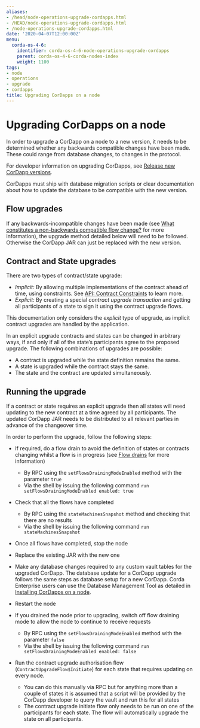 ```yaml
---
aliases:
- /head/node-operations-upgrade-cordapps.html
- /HEAD/node-operations-upgrade-cordapps.html
- /node-operations-upgrade-cordapps.html
date: '2020-04-07T12:00:00Z'
menu:
  corda-os-4-6:
    identifier: corda-os-4-6-node-operations-upgrade-cordapps
    parent: corda-os-4-6-corda-nodes-index
    weight: 1100
tags:
- node
- operations
- upgrade
- cordapps
title: Upgrading CorDapps on a node
---
```



# Upgrading CorDapps on a node

In order to upgrade a CorDapp on a node to a new version, it needs to be determined whether any backwards compatible
changes have been made. These could range from database changes, to changes in the protocol.

For developer information on upgrading CorDapps, see [Release new CorDapp versions](upgrading-cordapps.md).

CorDapps must ship with database migration scripts or clear documentation about how to update the database to be compatible with the new version.


## Flow upgrades

If any backwards-incompatible changes have been made (see [What constitutes a non-backwards compatible flow change?](upgrading-cordapps.html#how-do-i-upgrade-my-flows)
for more information), the upgrade method detailed below will need to be followed. Otherwise the CorDapp JAR can just
be replaced with the new version.


## Contract and State upgrades

There are two types of contract/state upgrade:


* *Implicit:* By allowing multiple implementations of the contract ahead of time, using constraints. See
[API: Contract Constraints](api-contract-constraints.md) to learn more.
* *Explicit:* By creating a special *contract upgrade transaction* and getting all participants of a state to sign it using the
contract upgrade flows.

This documentation only considers the *explicit* type of upgrade, as implicit contract upgrades are handled by the application.

In an explicit upgrade contracts and states can be changed in arbitrary ways, if and only if all of the state’s participants
agree to the proposed upgrade. The following combinations of upgrades are possible:


* A contract is upgraded while the state definition remains the same.
* A state is upgraded while the contract stays the same.
* The state and the contract are updated simultaneously.


## Running the upgrade

If a contract or state requires an explicit upgrade then all states will need updating to the new contract at a time agreed
by all participants. The updated CorDapp JAR needs to be distributed to all relevant parties in advance of the changeover
time.

In order to perform the upgrade, follow the following steps:


* If required, do a flow drain to avoid the definition of states or contracts changing whilst a flow is in progress (see [Flow drains](upgrading-cordapps.html#flow-drains) for more information)
    * By RPC using the `setFlowsDrainingModeEnabled` method with the parameter `true`
    * Via the shell by issuing the following command `run setFlowsDrainingModeEnabled enabled: true`


* Check that all the flows have completed
    * By RPC using the `stateMachinesSnapshot` method and checking that there are no results
    * Via the shell by issuing the following command `run stateMachinesSnapshot`


* Once all flows have completed, stop the node
* Replace the existing JAR with the new one
* Make any database changes required to any custom vault tables for the upgraded CorDapp. The database update for a
CorDapp upgrade follows the same steps as database setup for a new CorDapp. Corda Enterprise users can use the Database
Management Tool as detailed in [Installing CorDapps on a node](../../../../../en/platform/corda/4.6/enterprise/node/operating/node-operations-cordapp-deployment.md).
* Restart the node
* If you drained the node prior to upgrading, switch off flow draining mode to allow the node to continue to receive requests
    * By RPC using the `setFlowsDrainingModeEnabled` method with the parameter `false`
    * Via the shell by issuing the following command `run setFlowsDrainingModeEnabled enabled: false`


* Run the contract upgrade authorisation flow (`ContractUpgradeFlow$Initiate`) for each state that requires updating on every node.
    * You can do this manually via RPC but for anything more than a couple of states it is assumed that a script will be
provided by the CorDapp developer to query the vault and run this for all states
    * The contract upgrade initiate flow only needs to be run on one of the participants for each state. The flow will
automatically upgrade the state on all participants.

